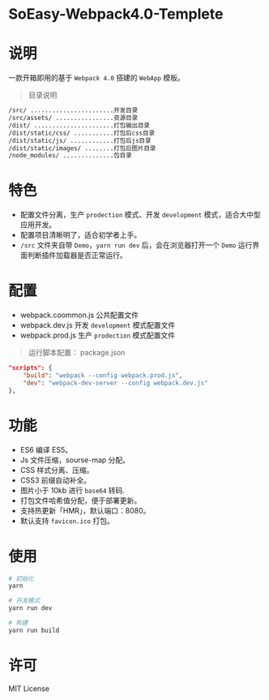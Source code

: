 # SoEasy-Webpack4.0-Templete

# 说明

一款开箱即用的基于 `Webpack 4.0` 搭建的 `WebApp` 模板。

> 目录说明

```bash
/src/ .......................开发目录
/src/assets/ ................资源目录
/dist/ ......................打包输出目录
/dist/static/css/ ...........打包后css目录
/dist/static/js/ ............打包后js目录
/dist/static/images/ ........打包后图片目录
/node_modules/ ..............包目录
```

# 特色

- 配置文件分离，生产 `prodection` 模式、开发 `development` 模式，适合大中型应用开发。
- 配置项目清晰明了，适合初学者上手。
- `/src` 文件夹自带 `Demo`，`yarn run dev` 后，会在浏览器打开一个 `Demo` 运行界面判断插件加载器是否正常运行。

# 配置

- webpack.coommon.js 公共配置文件
- webpack.dev.js 开发 `development` 模式配置文件
- webpack.prod.js 生产 `prodection` 模式配置文件

> 运行脚本配置： package.json

```json
"scripts": {
    "build": "webpack --config webpack.prod.js",
    "dev": "webpack-dev-server --config webpack.dev.js"
},
```

# 功能

- ES6 编译 ES5。
- Js 文件压缩，sourse-map 分配。
- CSS 样式分离、压缩。
- CSS3 前缀自动补全。
- 图片小于 10kb 进行 `base64` 转码.
- 打包文件哈希值分配，便于部署更新。
- 支持热更新「HMR」，默认端口：8080。
- 默认支持 `favicon.ico` 打包。

# 使用

```bash
# 初始化
yarn

# 开发模式
yarn run dev

# 构建
yarn run build
```

# 许可
MIT License
